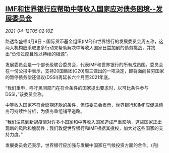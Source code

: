 <!--1618205462000-->
[IMF和世界银行应帮助中等收入国家应对债务困境--发展委员会](https://cn.reuters.com/article/imf-wb-debt-dssi-challenge-0412-idCNKBS2BZ0BE)
------

<div><i>2021-04-12T05:02:10Z</i></div><p>路透华盛顿4月9日 - 国际货币基金组织(IMF)和世界银行的发展委员会周五称，这两大机构应采取更多行动来帮助解决中等收入国家日益加剧的债务挑战，并找出“负债过度且难以持续的根源”。</p><p>发展委员会是一个部长级联合委员会，代表IMF和世界银行的所有成员国。委员会在一份公报中表示，支持20国集团(G20)周三做出的一项决定，即将面向贫穷国家的暂停债务偿还倡议(DSSI)再延长六个月至2021年底。</p><p>“我们重申，呼吁民间部门在符合条件的国家提出要求时，以可比条件参与DSSI，”该委员会称。</p><p>中等收入国家不符合延期还款的条件，但该委员会表示，世界银行和IMF应促进债务可持续性分析，为债务重组铺平道路。</p><p>“我们注意到新冠疫情对许多小国家和中等收入国家造成严重影响，这些国家正出现新的风险和脆弱性；我们敦促世界银行和IMF根据其授权，加大对这些国家的支持力度。”</p><p>发展委员会还表示，世界银行应加强与发展中国家在气候投资方面的合作。(完)</p>
